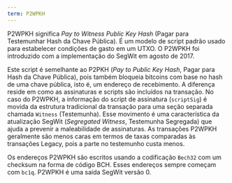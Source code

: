 ```yaml
---
term: P2WPKH
---
```


P2WPKH significa *Pay to Witness Public Key Hash* (Pagar para Testemunhar Hash da Chave Pública). É um modelo de script padrão usado para estabelecer condições de gasto em um UTXO. O P2WPKH foi introduzido com a implementação do SegWit em agosto de 2017.

Este script é semelhante ao P2PKH (*Pay to Public Key Hash*, Pagar para Hash da Chave Pública), pois também bloqueia bitcoins com base no hash de uma chave pública, isto é, um endereço de recebimento. A diferença reside em como as assinaturas e scripts são incluídos na transação. No caso do P2WPKH, a informação do script de assinatura (`scriptSig`) é movida da estrutura tradicional da transação para uma seção separada chamada `Witness` (Testemunha). Esse movimento é uma característica da atualização SegWit (*Segregated Witness*, Testemunha Segregada) que ajuda a prevenir a maleabilidade de assinaturas. As transações P2WPKH geralmente são menos caras em termos de taxas comparadas às transações Legacy, pois a parte no testemunho custa menos.

Os endereços P2WPKH são escritos usando a codificação `Bech32` com um checksum na forma de código BCH. Esses endereços sempre começam com `bc1q`. P2WPKH é uma saída SegWit versão 0.